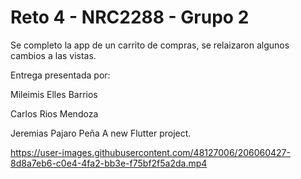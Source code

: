 # Reto 4 - NRC2288 - Grupo 2
Se completo la app de un carrito de compras, se relaizaron algunos cambios a las vistas. 

Entrega presentada por:

Mileimis Elles Barrios

Carlos Rios Mendoza

Jeremias Pajaro Peña
A new Flutter project.



https://user-images.githubusercontent.com/48127006/206060427-8d8a7eb6-c0e4-4fa2-bb3e-f75bf2f5a2da.mp4


